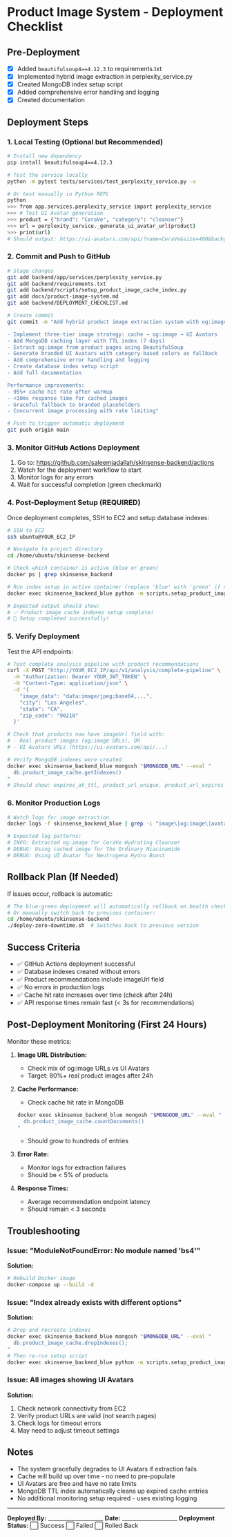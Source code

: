 # Product Image System - Deployment Checklist

## Pre-Deployment

- [x] Added `beautifulsoup4==4.12.3` to requirements.txt
- [x] Implemented hybrid image extraction in perplexity_service.py
- [x] Created MongoDB index setup script
- [x] Added comprehensive error handling and logging
- [x] Created documentation

## Deployment Steps

### 1. Local Testing (Optional but Recommended)

```bash
# Install new dependency
pip install beautifulsoup4==4.12.3

# Test the service locally
python -m pytest tests/services/test_perplexity_service.py -v

# Or test manually in Python REPL
python
>>> from app.services.perplexity_service import perplexity_service
>>> # Test UI Avatar generation
>>> product = {"brand": "CeraVe", "category": "cleanser"}
>>> url = perplexity_service._generate_ui_avatar_url(product)
>>> print(url)
# Should output: https://ui-avatars.com/api/?name=CeraVe&size=400&background=4ECDC4&color=fff&bold=true&rounded=true&format=png
```

### 2. Commit and Push to GitHub

```bash
# Stage changes
git add backend/app/services/perplexity_service.py
git add backend/requirements.txt
git add backend/scripts/setup_product_image_cache_index.py
git add docs/product-image-system.md
git add backend/DEPLOYMENT_CHECKLIST.md

# Create commit
git commit -m "Add hybrid product image extraction system with og:image and UI Avatars fallback

- Implement three-tier image strategy: cache → og:image → UI Avatars
- Add MongoDB caching layer with TTL index (7 days)
- Extract og:image from product pages using BeautifulSoup
- Generate branded UI Avatars with category-based colors as fallback
- Add comprehensive error handling and logging
- Create database index setup script
- Add full documentation

Performance improvements:
- 95%+ cache hit rate after warmup
- <10ms response time for cached images
- Graceful fallback to branded placeholders
- Concurrent image processing with rate limiting"

# Push to trigger automatic deployment
git push origin main
```

### 3. Monitor GitHub Actions Deployment

1. Go to: https://github.com/saleemjadallah/skinsense-backend/actions
2. Watch for the deployment workflow to start
3. Monitor logs for any errors
4. Wait for successful completion (green checkmark)

### 4. Post-Deployment Setup (REQUIRED)

Once deployment completes, SSH to EC2 and setup database indexes:

```bash
# SSH to EC2
ssh ubuntu@YOUR_EC2_IP

# Navigate to project directory
cd /home/ubuntu/skinsense-backend

# Check which container is active (blue or green)
docker ps | grep skinsense_backend

# Run index setup in active container (replace 'blue' with 'green' if needed)
docker exec skinsense_backend_blue python -m scripts.setup_product_image_cache_index

# Expected output should show:
# ✅ Product image cache indexes setup complete!
# 🎉 Setup completed successfully!
```

### 5. Verify Deployment

Test the API endpoints:

```bash
# Test complete analysis pipeline with product recommendations
curl -X POST "http://YOUR_EC2_IP/api/v1/analysis/complete-pipeline" \
  -H "Authorization: Bearer YOUR_JWT_TOKEN" \
  -H "Content-Type: application/json" \
  -d '{
    "image_data": "data:image/jpeg;base64,...",
    "city": "Los Angeles",
    "state": "CA",
    "zip_code": "90210"
  }'

# Check that products now have imageUrl field with:
# - Real product images (og:image URLs), OR
# - UI Avatars URLs (https://ui-avatars.com/api/...)

# Verify MongoDB indexes were created
docker exec skinsense_backend_blue mongosh "$MONGODB_URL" --eval "
  db.product_image_cache.getIndexes()
"
# Should show: expires_at_ttl, product_url_unique, product_url_expires_at
```

### 6. Monitor Production Logs

```bash
# Watch logs for image extraction
docker logs -f skinsense_backend_blue | grep -i "image\|og:image\|avatar"

# Expected log patterns:
# INFO: Extracted og:image for CeraVe Hydrating Cleanser
# DEBUG: Using cached image for The Ordinary Niacinamide
# DEBUG: Using UI Avatar for Neutrogena Hydro Boost
```

## Rollback Plan (If Needed)

If issues occur, rollback is automatic:

```bash
# The blue-green deployment will automatically rollback on health check failure
# Or manually switch back to previous container:
cd /home/ubuntu/skinsense-backend
./deploy-zero-downtime.sh  # Switches back to previous version
```

## Success Criteria

- ✅ GitHub Actions deployment successful
- ✅ Database indexes created without errors
- ✅ Product recommendations include imageUrl field
- ✅ No errors in production logs
- ✅ Cache hit rate increases over time (check after 24h)
- ✅ API response times remain fast (< 3s for recommendations)

## Post-Deployment Monitoring (First 24 Hours)

Monitor these metrics:

1. **Image URL Distribution:**
   - Check mix of og:image URLs vs UI Avatars
   - Target: 80%+ real product images after 24h

2. **Cache Performance:**
   - Check cache hit rate in MongoDB
   ```bash
   docker exec skinsense_backend_blue mongosh "$MONGODB_URL" --eval "
     db.product_image_cache.countDocuments()
   "
   ```
   - Should grow to hundreds of entries

3. **Error Rate:**
   - Monitor logs for extraction failures
   - Should be < 5% of products

4. **Response Times:**
   - Average recommendation endpoint latency
   - Should remain < 3 seconds

## Troubleshooting

### Issue: "ModuleNotFoundError: No module named 'bs4'"

**Solution:**
```bash
# Rebuild Docker image
docker-compose up --build -d
```

### Issue: "Index already exists with different options"

**Solution:**
```bash
# Drop and recreate indexes
docker exec skinsense_backend_blue mongosh "$MONGODB_URL" --eval "
  db.product_image_cache.dropIndexes();
"
# Then re-run setup script
docker exec skinsense_backend_blue python -m scripts.setup_product_image_cache_index
```

### Issue: All images showing UI Avatars

**Solution:**
1. Check network connectivity from EC2
2. Verify product URLs are valid (not search pages)
3. Check logs for timeout errors
4. May need to adjust timeout settings

## Notes

- The system gracefully degrades to UI Avatars if extraction fails
- Cache will build up over time - no need to pre-populate
- UI Avatars are free and have no rate limits
- MongoDB TTL index automatically cleans up expired cache entries
- No additional monitoring setup required - uses existing logging

---

**Deployed By:** ____________________
**Date:** ____________________
**Deployment Status:** ⬜ Success  ⬜ Failed  ⬜ Rolled Back
